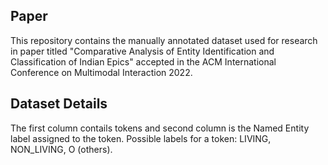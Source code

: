 ## Paper

This repository contains the manually annotated dataset used for research in paper titled "Comparative Analysis of Entity Identification and Classification of Indian Epics" accepted in the ACM International Conference on Multimodal Interaction 2022.

## Dataset Details

The first column contails tokens and second column is the Named Entity label assigned to the token. Possible labels for a token: LIVING, NON_LIVING, O (others).
